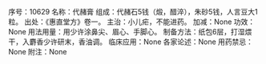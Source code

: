 序号：10629
名称：代赭膏
组成：代赭石5钱（煅，醋淬），朱砂5钱，人言豆大1粒。
出处：《惠直堂方》卷一。
主治：小儿疟，不能进药。
加减：None
功效：None
用法用量：用少许涂鼻尖、眉心、手脚心。
制备方法：纸包6层，打湿煨干，入麝香少许研末，香油调。
临床应用：None
各家论述：None
用药禁忌：None
附注：None
